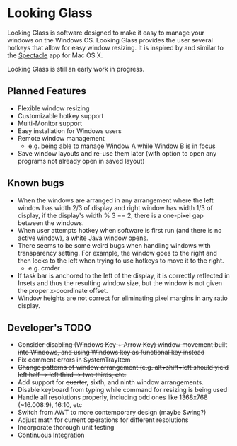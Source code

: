 # Looking Glass
Looking Glass is software designed to make it easy to manage your windows on the Windows OS.
Looking Glass provides the user several hotkeys that allow for easy window resizing. It is inspired by and similar to the [Spectacle](https://github.com/eczarny/spectacle) app for Mac OS X.

Looking Glass is still an early work in progress.

## Planned Features
* Flexible window resizing
* Customizable hotkey support
* Multi-Monitor support
* Easy installation for Windows users
* Remote window management
  * e.g. being able to manage Window A while Window B is in focus
* Save window layouts and re-use them later (with option to open any programs not already open in saved layout)

## Known bugs
* When the windows are arranged in any arrangement where the left window has width 2/3 of display and right window has width 1/3 of display, if the display's width % 3 == 2, there is a one-pixel gap between the windows.
* When user attempts hotkey when software is first run (and there is no active window), a white Java window opens.
* There seems to be some weird bugs when handling windows with transparency setting. For example, the window goes to the right and then locks to the left when trying to use hotkeys to move it to the right.
  * e.g. cmder
* If task bar is anchored to the left of the display, it is correctly reflected in Insets and thus the resulting window size, but the window is not given the proper x-coordinate offset.
* Window heights are not correct for eliminating pixel margins in any ratio display.

## Developer's TODO
* ~~Consider disabling (Windows Key + Arrow Key) window movement built into Windows, and using Windows key as functional key instead~~
* ~~Fix comment errors in SystemTrayItem~~
* ~~Change patterns of window arrangement (e.g. alt+shift+left should yield left half -> left third -> two thirds, etc.~~
* Add support for ~~quarter~~, sixth, and ninth window arrangements.
* Disable keyboard from typing while command for resizing is being used
* Handle all resolutions properly, including odd ones like 1368x768 (~16.008:9), 16:10, etc
* Switch from AWT to more contemporary design (maybe Swing?)
* Adjust math for current operations for different resolutions
* Incorporate thorough unit testing
* Continuous Integration
